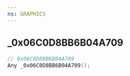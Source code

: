 ```yaml
---
ns: GRAPHICS
---
```

## _0x06C0D8BB6B04A709

```c
// 0x06C0D8BB6B04A709
Any _0x06C0D8BB6B04A709();
```

